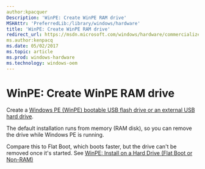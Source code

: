 ```yaml
---
author:kpacquer
Description: 'WinPE: Create WinPE RAM drive'
MSHAttr: 'PreferredLib:/library/windows/hardware'
title: 'WinPE: Create WinPE RAM drive'
redirect_url: https://msdn.microsoft.com/windows/hardware/commercialize/manufacture/desktop/winpe-create-usb-bootable-drive
ms.author:kenpacq
ms.date: 05/02/2017
ms.topic: article
ms.prod: windows-hardware
ms.technology: windows-oem
---
```


# WinPE: Create WinPE RAM drive

Create a [Windows PE (WinPE) bootable USB flash drive or an external USB hard drive](winpe-create-usb-bootable-drive.md).

The default installation runs from memory (RAM disk), so you can remove the drive while Windows PE is running.

Compare this to Flat Boot, which boots faster, but the drive can't be removed once it's started. See [WinPE: Install on a Hard Drive (Flat Boot or Non-RAM)](winpe-install-on-a-hard-drive--flat-boot-or-non-ram.md)
